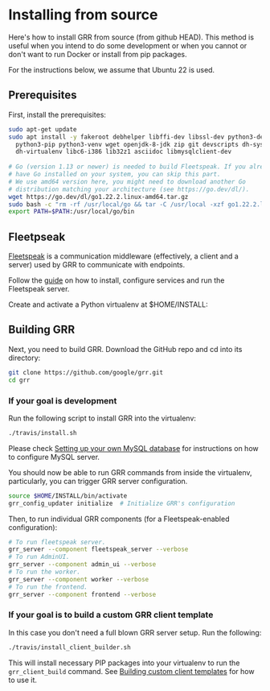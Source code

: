 # Installing from source

Here's how to install GRR from source (from github HEAD). This method is useful when you intend to do some development or when you cannot or don't want to run Docker or install from pip packages.

For the instructions below, we assume that Ubuntu 22 is used.

## Prerequisites

First, install the prerequisites:

```bash
sudo apt-get update
sudo apt install -y fakeroot debhelper libffi-dev libssl-dev python3-dev \
  python3-pip python3-venv wget openjdk-8-jdk zip git devscripts dh-systemd \
  dh-virtualenv libc6-i386 lib32z1 asciidoc libmysqlclient-dev
  
# Go (version 1.13 or newer) is needed to build Fleetspeak. If you already
# have Go installed on your system, you can skip this part.
# We use amd64 version here, you might need to download another Go
# distribution matching your architecture (see https://go.dev/dl/).
wget https://go.dev/dl/go1.22.2.linux-amd64.tar.gz
sudo bash -c "rm -rf /usr/local/go && tar -C /usr/local -xzf go1.22.2.linux-amd64.tar.gz"
export PATH=$PATH:/usr/local/go/bin
```


## Fleetpseak

[Fleetspeak][fleetspeak] is a communication middleware (effectively, a client and a server)
used by GRR to communicate with endpoints.

Follow the [guide][fleetspeak-guide] on how to install, configure services and run the Fleetspeak server.

[fleetspeak]: https://github.com/google/fleetspeak
[fleetspeak-guide]: https://github.com/google/fleetspeak/blob/master/docs/guide.md
Create and activate a Python virtualenv at $HOME/INSTALL:


## Building GRR

Next, you need to build GRR. Download the GitHub repo and cd into its directory:

```bash
git clone https://github.com/google/grr.git
cd grr
```

### If your goal is development

Run the following script to install GRR into the virtualenv:

```bash
./travis/install.sh
```

Please check [Setting up your own MySQL database](installing-and-running-grr/via-docker-compose.html#setting-up-your-own-mysql-database) for
instructions on how to configure MySQL server.

You should now be able to run GRR commands from inside the virtualenv,
particularly, you can trigger GRR server configuration.

```bash
source $HOME/INSTALL/bin/activate
grr_config_updater initialize  # Initialize GRR's configuration
```

Then, to run individual GRR components (for a Fleetspeak-enabled configuration):

```bash
# To run fleetspeak server.
grr_server --component fleetspeak_server --verbose
# To run AdminUI.
grr_server --component admin_ui --verbose
# To run the worker.
grr_server --component worker --verbose
# To run the frontend.
grr_server --component frontend --verbose
```

### If your goal is to build a custom GRR client template

In this case you don't need a full blown GRR server setup. Run the following:

```bash
./travis/install_client_builder.sh
```

This will install necessary PIP packages into your virtualenv to run the
`grr_client_build` command. See
[Building custom client templates](../maintaining-and-tuning/building-custom-client-templates.md)
for how to use it.
